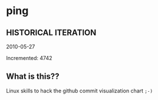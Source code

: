 # ping

## HISTORICAL ITERATION
2010-05-27

Incremented: 4742

## What is this?? 
Linux skills to hack the github commit visualization chart `;-)`
